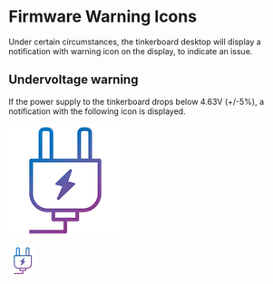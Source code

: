 # Firmware Warning Icons 

Under certain circumstances, the tinkerboard desktop will display a notification with warning icon on the display, to indicate an issue.

## Undervoltage warning

If the power supply to the tinkerboard drops below 4.63V (+/-5%), a notification with the following icon is displayed.

![Plug-04.png][1]

<img src="Plug-04.png" title="Plug-04.png" width="50px" height="50px">

[1]: Plug-04.png
